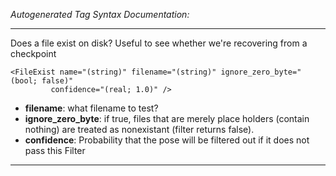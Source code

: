 _Autogenerated Tag Syntax Documentation:_

---
Does a file exist on disk? Useful to see whether we're recovering from a checkpoint

```
<FileExist name="(string)" filename="(string)" ignore_zero_byte="(bool; false)"
         confidence="(real; 1.0)" />
```

-   **filename**: what filename to test?
-   **ignore_zero_byte**: if true, files that are merely place holders (contain nothing) are treated as nonexistant (filter returns false).
-   **confidence**: Probability that the pose will be filtered out if it does not pass this Filter

---
